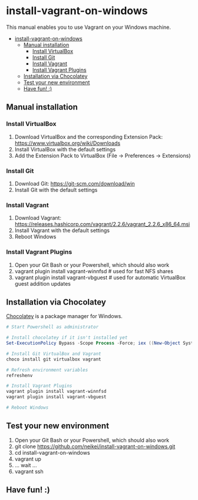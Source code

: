 # install-vagrant-on-windows

This manual enables you to use Vagrant on your Windows machine.

<!-- TOC -->

- [install-vagrant-on-windows](#install-vagrant-on-windows)
    - [Manual installation](#manual-installation)
        - [Install VirtualBox](#install-virtualbox)
        - [Install Git](#install-git)
        - [Install Vagrant](#install-vagrant)
        - [Install Vagrant Plugins](#install-vagrant-plugins)
    - [Installation via Chocolatey](#installation-via-chocolatey)
    - [Test your new environment](#test-your-new-environment)
    - [Have fun! :)](#have-fun-)

<!-- /TOC -->

## Manual installation

### Install VirtualBox

1. Download VirtualBox and the corresponding Extension Pack: https://www.virtualbox.org/wiki/Downloads
2. Install VirtualBox with the default settings
3. Add the Extension Pack to VirtualBox (File -> Preferences -> Extensions)

### Install Git

1. Download Git: https://git-scm.com/download/win
2. Install Git with the default settings

### Install Vagrant

1. Download Vagrant: https://releases.hashicorp.com/vagrant/2.2.6/vagrant_2.2.6_x86_64.msi
2. Install Vagrant with the default settings
3. Reboot Windows

### Install Vagrant Plugins

1. Open your Git Bash or your Powershell, which should also work
2. vagrant plugin install vagrant-winnfsd # used for fast NFS shares
3. vagrant plugin install vagrant-vbguest # used for automatic VirtualBox guest addition updates

## Installation via Chocolatey

[Chocolatey](https://chocolatey.org/) is a package manager for Windows.

```powershell
# Start Powershell as administrator

# Install chocolatey if it isn't installed yet
Set-ExecutionPolicy Bypass -Scope Process -Force; iex ((New-Object System.Net.WebClient).DownloadString('https://chocolatey.org/install.ps1'))

# Install Git VirtualBox and Vagrant
choco install git virtualbox vagrant

# Refresh environment variables
refreshenv

# Install Vagrant Plugins
vagrant plugin install vagrant-winnfsd
vagrant plugin install vagrant-vbguest

# Reboot Windows
```

## Test your new environment

1. Open your Git Bash or your Powershell, which should also work
2. git clone https://github.com/neikei/install-vagrant-on-windows.git
3. cd install-vagrant-on-windows
4. vagrant up
5. ... wait ...
6. vagrant ssh

## Have fun! :)
